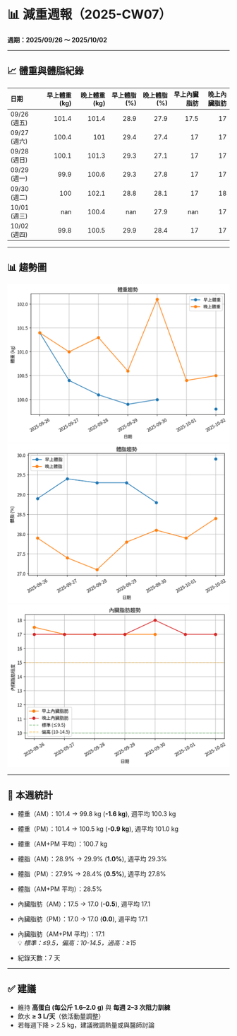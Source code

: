 # 📊 減重週報（2025-CW07）

**週期：2025/09/26 ～ 2025/10/02**  

---

## 📈 體重與體脂紀錄

| 日期         |   早上體重 (kg) |   晚上體重 (kg) |   早上體脂 (%) |   晚上體脂 (%) |   早上內臟脂肪 |   晚上內臟脂肪 |
|:-------------|----------------:|----------------:|---------------:|---------------:|---------------:|---------------:|
| 09/26 (週五) |           101.4 |           101.4 |           28.9 |           27.9 |           17.5 |             17 |
| 09/27 (週六) |           100.4 |           101   |           29.4 |           27.4 |           17   |             17 |
| 09/28 (週日) |           100.1 |           101.3 |           29.3 |           27.1 |           17   |             17 |
| 09/29 (週一) |            99.9 |           100.6 |           29.3 |           27.8 |           17   |             17 |
| 09/30 (週二) |           100   |           102.1 |           28.8 |           28.1 |           17   |             18 |
| 10/01 (週三) |           nan   |           100.4 |          nan   |           27.9 |          nan   |             17 |
| 10/02 (週四) |            99.8 |           100.5 |           29.9 |           28.4 |           17   |             17 |

---

## 📊 趨勢圖

![體重趨勢](2025-CW07_weight_trend.png)
![體脂率趨勢](2025-CW07_bodyfat_trend.png)
![內臟脂肪趨勢](2025-CW07_visceral_fat_trend.png)

---

## 📌 本週統計

- 體重（AM）：101.4 → 99.8 kg  (**-1.6 kg**), 週平均 100.3 kg  
- 體重（PM）：101.4 → 100.5 kg  (**-0.9 kg**), 週平均 101.0 kg  
- 體重（AM+PM 平均）：100.7 kg  

- 體脂（AM）：28.9% → 29.9%  (**1.0%**), 週平均 29.3%  
- 體脂（PM）：27.9% → 28.4%  (**0.5%**), 週平均 27.8%  
- 體脂（AM+PM 平均）：28.5%  

- 內臟脂肪（AM）：17.5 → 17.0  (**-0.5**), 週平均 17.1  
- 內臟脂肪（PM）：17.0 → 17.0  (**0.0**), 週平均 17.1  
- 內臟脂肪（AM+PM 平均）：17.1  
  💡 *標準：≤9.5，偏高：10-14.5，過高：≥15*  

- 紀錄天數：7 天

---

## ✅ 建議
- 維持 **高蛋白 (每公斤 1.6–2.0 g)** 與 **每週 2–3 次阻力訓練**  
- 飲水 **≥ 3 L/天**（依活動量調整）  
- 若每週下降 > 2.5 kg，建議微調熱量或與醫師討論  
